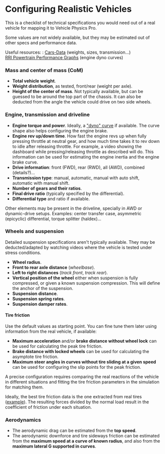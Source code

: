 # Configuring Realistic Vehicles

This is a checklist of technical specifications you would need out of a real vehicle for mapping
it to Vehicle Physics Pro.

Some values are not widely available, but they may be estimated out of other specs and performance
data.

Useful resources:
:	[Cars-Data](http://www.cars-data.com) (weights, sizes, transmission...) <br>
	[RRI Powertrain Performance Graphs](http://rototest-research.eu/index.php?DN=29&List=C-L)
	(engine dyno curves)

### Mass and center of mass (CoM)

- **Total vehicle weight**.
- **Weight distribution**, as tested, front/rear (weight per axle).
- **Height of the center of mass**. Not typically available, but can be guessed to be around the top
	part of the chassis. It can also be deducted from the angle the vehicle could drive on two side
	wheels.

### Engine, transmission and driveline

- **Engine torque and power**. Ideally, a ["dyno" curve](https://www.google.es/search?q=engine+dyno+curve&tbm=isch)
	if available. The curve shape also helps configuring the engine brake.
- **Engine rev up/down time**. How fast the engine revs up when fully pressing throttle at neutral
	gear, and how much time takes it to rev down to idle after releasing throttle. For example, a
	video showing the dashboard while pressing/releasing throttle as described will do. This
	information can be used for estimating the engine inertia and the engine brake curve.
- **Drive information**: front (FWD), rear (RWD), all (AWD), combined (details?)...
- **Transmission type**: manual, automatic, manual with auto shift, automatic with manual shift.
- **Number of gears and their ratios**.
- **Final drive ratio** (typically specified by the differential).
- **Differential type** and ratio if available.

Other elements may be present in the driveline, specially in AWD or dynamic-drive setups.
Examples: center transfer case, asymmetric (epicyclic) differential, torque splitter (haldex)...

### Wheels and suspension

Detailed suspension specifications aren't typically available. They may be deducted/adapted by
watching videos where the vehicle is tested under stress conditions.

- **Wheel radius**.
- **Front to rear axle distance** (_wheelbase_).
- **Left to right distances** (_track front_, _track rear_).
- **Vertical position of the wheel** either when suspension is fully compressed, or given a known
	suspension compression. This will define the anchor of the suspension.
- **Suspension distance**.
- **Suspension spring rates**.
- **Suspension damper rates**.

#### Tire friction

Use the default values as starting point. You can fine tune them later using information from the
real vehicle, if available:

- **Maximum acceleration** and/or **brake distance without wheel lock** can be used for
	calculating the peak tire friction.
- **Brake distance with locked wheels** can be used for calculating the asymptote tire friction.
- **Maximum steer angles in curves without tire sliding at a given speed** can be used for
	configuring the slip points for the peak friction.

A precise configuration requires comparing the real reactions of the vehicle in different situations
and fitting the tire friction parameters in the simulation for matching them.

Ideally, the best tire friction data is the one extracted from real tires ([example](http://white-smoke.wikifoundry.com/page/Traction+ellipse+and+tyre+force)).
The resulting forces divided by the normal load result in the coefficient of friction under each
situation.

### Aerodynamics

- The aerodynamic drag can be estimated from the **top speed**.
- The aerodynamic downforce and tire sideways friction can be estimated from the **maximum speed at
	a curve of known radius**, and also from the **maximum lateral G supported in curves**.
